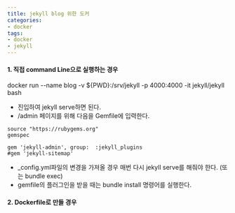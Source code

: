 ```yaml
---
title: jekyll blog 위한 도커
categories:
- docker
tags:
- docker
- jekyll
---
```


#### 1. 직접 command Line으로 실행하는 경우
docker run --name blog -v ${PWD}:/srv/jekyll -p 4000:4000 -it jekyll/jekyll bash

- 진입하여 jekyll serve하면 된다.
- /admin 페이지를 위해 다음을 Gemfile에 입력한다.

```
source "https://rubygems.org"
gemspec

gem 'jekyll-admin', group:  :jekyll_plugins
#gem 'jekyll-sitemap'

```
- _config.yml파일의 변경을 가져올 경우 매번 다시 jekyll serve를 해줘야 한다. (또는 bundle exec)
-  gemfile의 플러그인을 받을 때는 bundle install 명령어를 실행한다. 
#### 2. Dockerfile로 만들 경우
